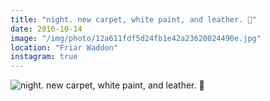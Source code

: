 ```yaml
---
title: "night. new carpet, white paint, and leather. 🌄"
date: 2016-10-14
image: "/img/photo/12a611fdf5d24fb1e42a23620024490e.jpg"
location: "Friar Waddon"
instagram: true
---
```


![night. new carpet, white paint, and leather. 🌄](/img/photo/12a611fdf5d24fb1e42a23620024490e.jpg)
